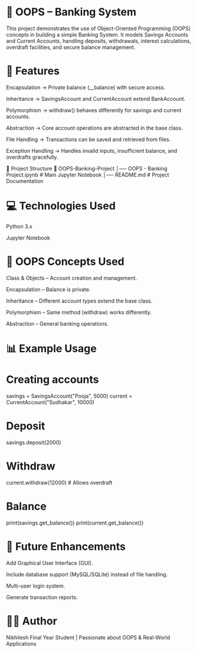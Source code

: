 # 🏦 OOPS – Banking System

This project demonstrates the use of Object-Oriented Programming (OOPS) concepts in building a simple Banking System.
It models Savings Accounts and Current Accounts, handling deposits, withdrawals, interest calculations, overdraft facilities, and secure balance management.

# 🚀 Features

Encapsulation → Private balance (__balance) with secure access.

Inheritance → SavingsAccount and CurrentAccount extend BankAccount.

Polymorphism → withdraw() behaves differently for savings and current accounts.

Abstraction → Core account operations are abstracted in the base class.

File Handling → Transactions can be saved and retrieved from files.

Exception Handling → Handles invalid inputs, insufficient balance, and overdrafts gracefully.

📂 Project Structure
📁 OOPS-Banking-Project
│── OOPS - Banking Project.ipynb   # Main Jupyter Notebook
│── README.md                      # Project Documentation

# 💻 Technologies Used

Python 3.x

Jupyter Notebook

# 🔑 OOPS Concepts Used

Class & Objects – Account creation and management.

Encapsulation – Balance is private.

Inheritance – Different account types extend the base class.

Polymorphism – Same method (withdraw) works differently.

Abstraction – General banking operations.

# 📊 Example Usage
# Creating accounts
savings = SavingsAccount("Pooja", 5000)
current = CurrentAccount("Sudhakar", 10000)

# Deposit
savings.deposit(2000)

# Withdraw
current.withdraw(12000)  # Allows overdraft

# Balance
print(savings.get_balance())
print(current.get_balance())

# 📝 Future Enhancements

Add Graphical User Interface (GUI).

Include database support (MySQL/SQLite) instead of file handling.

Multi-user login system.

Generate transaction reports.

# 👨‍💻 Author

Nikhilesh Final Year Student | Passionate about OOPS & Real-World Applications
